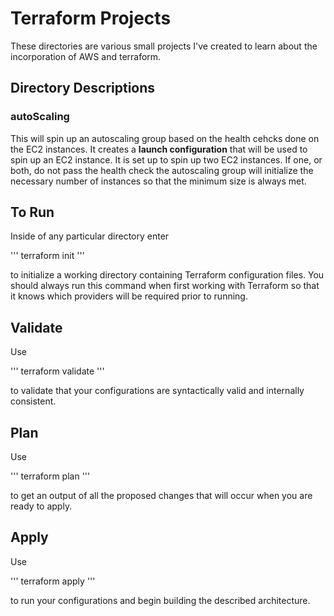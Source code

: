 # Terraform Projects

These directories are various small projects I've created to learn about the incorporation of AWS and terraform. 

## Directory Descriptions
### autoScaling

This will spin up an autoscaling group based on the health cehcks done on the EC2 instances. It creates a **launch configuration** that will be used to spin up an EC2 instance. It is set up to spin up two EC2 instances. If one, or both, do not pass the health check the autoscaling group will initialize the necessary number of instances so that the minimum size is always met. 

## To Run
Inside of any particular directory enter 

'''
terraform init
'''

to initialize a working directory containing Terraform configuration files. You should always run this command when first working with Terraform so that it knows which providers will be required prior to running.

## Validate
Use 

'''
terraform validate
'''

to validate that your configurations are syntactically valid and internally consistent. 

## Plan
Use

'''
terraform plan
'''

to get an output of all the proposed changes that will occur when you are ready to apply. 

## Apply
Use

'''
terraform apply
'''

to run your configurations and begin building the described architecture. 